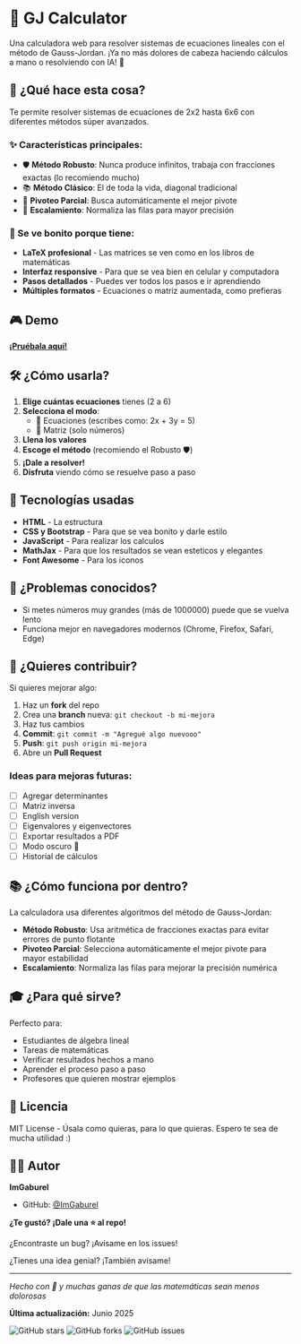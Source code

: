 # 🧮 GJ Calculator

Una calculadora web para resolver sistemas de ecuaciones lineales con el método de Gauss-Jordan. ¡Ya no más dolores de cabeza haciendo cálculos a mano o resolviendo con IA! 🎯

## 🚀 ¿Qué hace esta cosa?

Te permite resolver sistemas de ecuaciones de 2x2 hasta 6x6 con diferentes métodos súper avanzados.

### ✨ Características principales:

- 🛡️ **Método Robusto**: Nunca produce infinitos, trabaja con fracciones exactas (lo recomiendo mucho)
- 📚 **Método Clásico**: El de toda la vida, diagonal tradicional
- 🔄 **Pivoteo Parcial**: Busca automáticamente el mejor pivote
- 📏 **Escalamiento**: Normaliza las filas para mayor precisión

### 🎨 Se ve bonito porque tiene:

- **LaTeX profesional** - Las matrices se ven como en los libros de matemáticas
- **Interfaz responsive** - Para que se vea bien en celular y computadora
- **Pasos detallados** - Puedes ver todos los pasos e ir aprendiendo
- **Múltiples formatos** - Ecuaciones o matriz aumentada, como prefieras

## 🎮 Demo

**[¡Pruébala aquí!](https://imgaburel.github.io/g-j-calc/)**

## 🛠️ ¿Cómo usarla?

1. **Elige cuántas ecuaciones** tienes (2 a 6)
2. **Selecciona el modo**: 
   - 📝 Ecuaciones (escribes como: 2x + 3y = 5)
   - 🔢 Matriz (solo números)
3. **Llena los valores** 
4. **Escoge el método** (recomiendo el Robusto 🛡️)
5. **¡Dale a resolver!** 
6. **Disfruta** viendo cómo se resuelve paso a paso

## 🔧 Tecnologías usadas

- **HTML** - La estructura
- **CSS y Bootstrap** - Para que se vea bonito y darle estilo
- **JavaScript** - Para realizar los calculos
- **MathJax** - Para que los resultados se vean esteticos y elegantes
- **Font Awesome** - Para los iconos

## 🐛 ¿Problemas conocidos?

- Si metes números muy grandes (más de 1000000) puede que se vuelva lento
- Funciona mejor en navegadores modernos (Chrome, Firefox, Safari, Edge)

## 🤝 ¿Quieres contribuir?

Si quieres mejorar algo:

1. Haz un **fork** del repo
2. Crea una **branch** nueva: `git checkout -b mi-mejora`
3. Haz tus cambios
4. **Commit**: `git commit -m "Agregué algo nuevooo"`
5. **Push**: `git push origin mi-mejora`
6. Abre un **Pull Request**

### Ideas para mejoras futuras:
- [ ] Agregar determinantes
- [ ] Matriz inversa
- [ ] English version
- [ ] Eigenvalores y eigenvectores
- [ ] Exportar resultados a PDF
- [ ] Modo oscuro 🌙
- [ ] Historial de cálculos

## 📚 ¿Cómo funciona por dentro?

La calculadora usa diferentes algoritmos del método de Gauss-Jordan:

- **Método Robusto**: Usa aritmética de fracciones exactas para evitar errores de punto flotante
- **Pivoteo Parcial**: Selecciona automáticamente el mejor pivote para mayor estabilidad
- **Escalamiento**: Normaliza las filas para mejorar la precisión numérica

## 🎓 ¿Para qué sirve?

Perfecto para:
- Estudiantes de álgebra lineal
- Tareas de matemáticas
- Verificar resultados hechos a mano
- Aprender el proceso paso a paso
- Profesores que quieren mostrar ejemplos

## 📄 Licencia

MIT License - Úsala como quieras, para lo que quieras. Espero te sea de mucha utilidad :)

## 🙋‍♂️ Autor

**ImGaburel** 
- GitHub: [@ImGaburel](https://github.com/ImGaburel)

**¿Te gustó? ¡Dale una ⭐ al repo!** 

¿Encontraste un bug? ¡Avísame en los issues!

¿Tienes una idea genial? ¡También avísame!

---

*Hecho con 💖 y muchas ganas de que las matemáticas sean menos dolorosas*

**Última actualización:** Junio 2025

![GitHub stars](https://img.shields.io/github/stars/ImGaburel/G-J-Calc)
![GitHub forks](https://img.shields.io/github/forks/ImGaburel/G-J-Calc)
![GitHub issues](https://img.shields.io/github/issues/ImGaburel/G-J-Calc)
